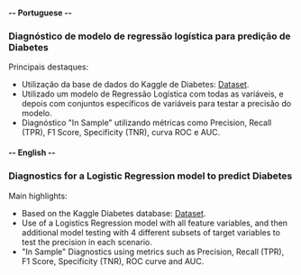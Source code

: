 #### -- Portuguese --
### Diagnóstico de modelo de regressão logística para predição de Diabetes

Principais destaques:
- Utilização da base de dados do Kaggle de Diabetes: [Dataset](https://www.kaggle.com/datasets/mathchi/diabetes-data-set/data).
- Utilizado um modelo de Regressão Logística com todas as variáveis, e depois com conjuntos específicos de variáveis para testar a precisão do modelo.
- Diagnóstico "In Sample" utilizando métricas como Precision, Recall (TPR), F1 Score, Specificity (TNR), curva ROC e AUC.

#### -- English --
### Diagnostics for a Logistic Regression model to predict Diabetes

Main highlights:
- Based on the Kaggle Diabetes database: [Dataset](https://www.kaggle.com/datasets/mathchi/diabetes-data-set/data).
- Use of a Logistics Regression model with all feature variables, and then additional model testing with 4 different subsets of target variables to test the precision in each scenario.
- "In Sample" Diagnostics using metrics such as Precision, Recall (TPR), F1 Score, Specificity (TNR), ROC curve and AUC.

